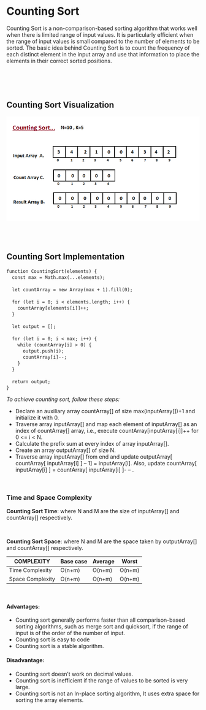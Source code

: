 # **Counting Sort**

<p>
Counting Sort is a non-comparison-based sorting algorithm that works well when there is limited range of input values. It is particularly efficient when the range of input values is small compared to the number of elements to be sorted. The basic idea behind Counting Sort is to count the frequency of each distinct element in the input array and use that information to place the elements in their correct sorted positions.
</p>

<br/>
<br/>
<br/>

## Counting Sort Visualization

![Counting sort gif](../public/gifs/counting-sort.gif)

<br/>
<br/>

## Counting Sort Implementation

```
function CountingSort(elements) {
  const max = Math.max(...elements);

  let countArray = new Array(max + 1).fill(0);

  for (let i = 0; i < elements.length; i++) {
    countArray[elements[i]]++;
  }

  let output = [];

  for (let i = 0; i < max; i++) {
    while (countArray[i] > 0) {
      output.push(i);
      countArray[i]--;
    }
  }

  return output;
}

```

_To achieve counting sort, follow these steps:_

- Declare an auxiliary array countArray[] of size max(inputArray[])+1 and initialize it with 0.
- Traverse array inputArray[] and map each element of inputArray[] as an index of countArray[] array, i.e., execute countArray[inputArray[i]]++ for 0 <= i < N.
- Calculate the prefix sum at every index of array inputArray[].
- Create an array outputArray[] of size N.
- Traverse array inputArray[] from end and update outputArray[ countArray[ inputArray[i] ] – 1] = inputArray[i]. Also, update countArray[ inputArray[i] ] = countArray[ inputArray[i] ]- – .

<br />

### Time and Space Complexity

**Counting Sort Time**: where N and M are the size of inputArray[] and countArray[] respectively.

<br />

**Counting Sort Space**: where N and M are the space taken by outputArray[] and countArray[] respectively.

| COMPLEXITY       | Base case | Average | Worst  |
| ---------------- | --------- | ------- | ------ |
| Time Complexity  | O(n+m)    | O(n+m)  | O(n+m) |
| Space Complexity | O(n+m)    | O(n+m)  | O(n+m) |

<br />

#### Advantages:

- Counting sort generally performs faster than all comparison-based sorting algorithms, such as merge sort and quicksort, if the range of input is of the order of the number of input.
- Counting sort is easy to code
- Counting sort is a stable algorithm.

#### Disadvantage:

- Counting sort doesn’t work on decimal values.
- Counting sort is inefficient if the range of values to be sorted is very large.
- Counting sort is not an In-place sorting algorithm, It uses extra space for sorting the array elements.
